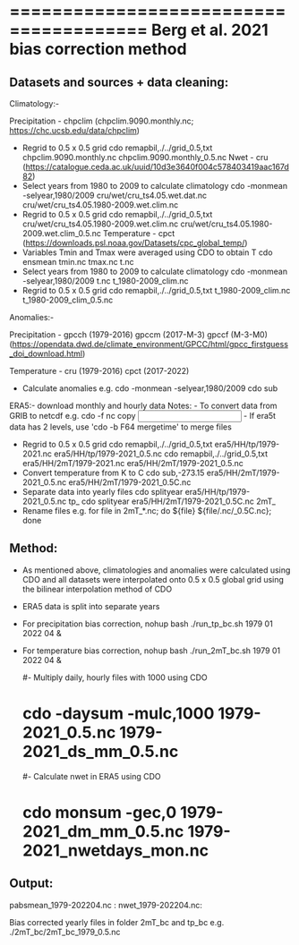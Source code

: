 =======================================
Berg et al. 2021 bias correction method
=======================================

Datasets and sources + data cleaning:
------------------------------------

Climatology:-

Precipitation - chpclim (chpclim.9090.monthly.nc; https://chc.ucsb.edu/data/chpclim)
  - Regrid to 0.5 x 0.5 grid
      cdo remapbil,./../grid_0.5,txt chpclim.9090.monthly.nc chpclim.9090.monthly_0.5.nc
Nwet - cru (https://catalogue.ceda.ac.uk/uuid/10d3e3640f004c578403419aac167d82)
  - Select years from 1980 to 2009 to calculate climatology
      cdo -monmean -selyear,1980/2009 cru/wet/cru_ts4.05.wet.dat.nc cru/wet/cru_ts4.05.1980-2009.wet.clim.nc
  - Regrid to 0.5 x 0.5 grid
      cdo remapbil,./../grid_0.5,txt cru/wet/cru_ts4.05.1980-2009.wet.clim.nc cru/wet/cru_ts4.05.1980-2009.wet.clim_0.5.nc
Temperature - cpct (https://downloads.psl.noaa.gov/Datasets/cpc_global_temp/)
  - Variables Tmin and Tmax were averaged using CDO to obtain T
      cdo ensmean tmin.nc tmax.nc t.nc
  - Select years from 1980 to 2009 to calculate climatology
      cdo -monmean -selyear,1980/2009 t.nc t_1980-2009_clim.nc
  - Regrid to 0.5 x 0.5 grid
      cdo remapbil,./../grid_0.5,txt t_1980-2009_clim.nc t_1980-2009_clim_0.5.nc

Anomalies:-

Precipitation -
gpcch (1979-2016)
gpccm (2017-M-3)
gpccf (M-3-M0)
(https://opendata.dwd.de/climate_environment/GPCC/html/gpcc_firstguess_doi_download.html)

Temperature -
cru (1979-2016)
cpct (2017-2022)

  - Calculate anomalies
      e.g. cdo -monmean -selyear,1980/2009
           cdo sub

ERA5:- download monthly and hourly data
Notes:  - To convert data from GRIB to netcdf
         e.g. cdo -f nc copy <input grib> <output netcdf>
        - If era5t data has 2 levels, use 'cdo -b F64 mergetime' to merge files

  - Regrid to 0.5 x 0.5 grid
      cdo remapbil,./../grid_0.5,txt era5/HH/tp/1979-2021.nc era5/HH/tp/1979-2021_0.5.nc
      cdo remapbil,./../grid_0.5,txt era5/HH/2mT/1979-2021.nc era5/HH/2mT/1979-2021_0.5.nc
  - Convert temperature from K to C
      cdo sub,-273.15 era5/HH/2mT/1979-2021_0.5.nc  era5/HH/2mT/1979-2021_0.5C.nc
  - Separate data into yearly files
      cdo splityear era5/HH/tp/1979-2021_0.5.nc tp_
      cdo splityear era5/HH/2mT/1979-2021_0.5C.nc 2mT_
  - Rename files
      e.g. for file in 2mT_*.nc; do ${file} ${file/.nc/_0.5C.nc}; done

Method:
------
- As mentioned above, climatologies and anomalies were calculated using CDO and all datasets were interpolated onto
0.5 x 0.5 global grid using the bilinear interpolation method of CDO
- ERA5 data is split into separate years

- For precipitation bias correction,
  nohup bash ./run_tp_bc.sh 1979 01 2022 04 &

- For temperature bias correction,
  nohup bash ./run_2mT_bc.sh 1979 01 2022 04 &


  #- Multiply daily, hourly files with 1000 using CDO
  #  cdo -daysum -mulc,1000 1979-2021_0.5.nc 1979-2021_ds_mm_0.5.nc
  #- Calculate nwet in ERA5 using CDO
  #  cdo monsum -gec,0 1979-2021_dm_mm_0.5.nc 1979-2021_nwetdays_mon.nc


Output:
------
pabsmean_1979-202204.nc :
nwet_1979-202204.nc:

Bias corrected yearly files in folder 2mT_bc and tp_bc
  e.g. ./2mT_bc/2mT_bc_1979_0.5.nc

